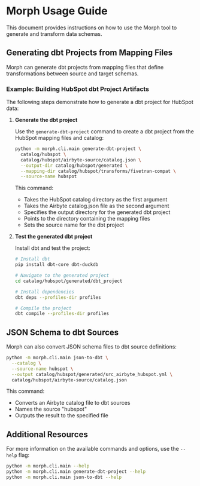 # Morph Usage Guide

This document provides instructions on how to use the Morph tool to generate and transform data schemas.

## Generating dbt Projects from Mapping Files

Morph can generate dbt projects from mapping files that define transformations between source and target schemas.

### Example: Building HubSpot dbt Project Artifacts

The following steps demonstrate how to generate a dbt project for HubSpot data:

1. **Generate the dbt project**

   Use the `generate-dbt-project` command to create a dbt project from the HubSpot mapping files and catalog:

   ```bash
   python -m morph.cli.main generate-dbt-project \
     catalog/hubspot \
     catalog/hubspot/airbyte-source/catalog.json \
     --output-dir catalog/hubspot/generated \
     --mapping-dir catalog/hubspot/transforms/fivetran-compat \
     --source-name hubspot
   ```

   This command:
   - Takes the HubSpot catalog directory as the first argument
   - Takes the Airbyte catalog.json file as the second argument
   - Specifies the output directory for the generated dbt project
   - Points to the directory containing the mapping files
   - Sets the source name for the dbt project

3. **Test the generated dbt project**

   Install dbt and test the project:

   ```bash
   # Install dbt
   pip install dbt-core dbt-duckdb

   # Navigate to the generated project
   cd catalog/hubspot/generated/dbt_project

   # Install dependencies
   dbt deps --profiles-dir profiles

   # Compile the project
   dbt compile --profiles-dir profiles
   ```

## JSON Schema to dbt Sources

Morph can also convert JSON schema files to dbt source definitions:

```bash
python -m morph.cli.main json-to-dbt \
  --catalog \
  --source-name hubspot \
  --output catalog/hubspot/generated/src_airbyte_hubspot.yml \
  catalog/hubspot/airbyte-source/catalog.json
```

This command:
- Converts an Airbyte catalog file to dbt sources
- Names the source "hubspot"
- Outputs the result to the specified file

## Additional Resources

For more information on the available commands and options, use the `--help` flag:

```bash
python -m morph.cli.main --help
python -m morph.cli.main generate-dbt-project --help
python -m morph.cli.main json-to-dbt --help
```
